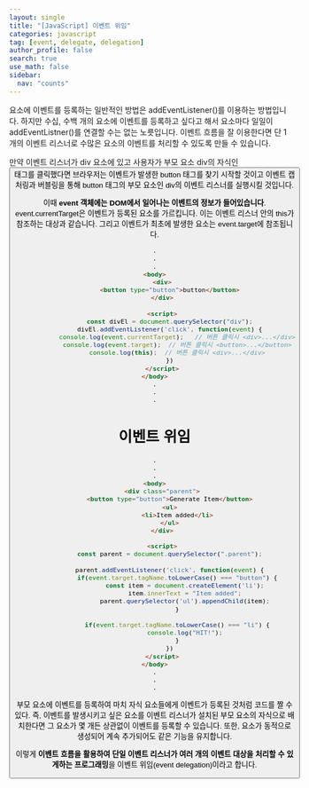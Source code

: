 ```yaml
---
layout: single
title: "[JavaScript] 이벤트 위임"
categories: javascript
tag: [event, delegate, delegation]
author_profile: false
search: true
use_math: false
sidebar:
  nav: "counts"
---
```


요소에 이벤트를 등록하는 일반적인 방법은 addEventListener()를 이용하는 방법입니다. 하지만 수십, 수백 개의 요소에 이벤트를 등록하고 싶다고 해서 요소마다 일일이 addEventListner()를 연결할 수는 없는 노릇입니다. 이벤트 흐름을 잘 이용한다면 단 1개의 이벤트 리스너로 수많은 요소의 이벤트를 처리할 수 있도록 만들 수 있습니다.

만약 이벤트 리스너가 div 요소에 있고 사용자가 부모 요소 div의 자식인 <button> 태그를 클릭했다면 브라우저는 이벤트가 발생한 button 태그를 찾기 시작할 것이고 이벤트 캡처링과 버블링을 통해 button 태그의 부모 요소인 div의 이벤트 리스너를 실행시킬 것입니다.

이때 **event 객체에는 DOM에서 일어나는 이벤트의 정보가 들어있습니다**. event.currentTarget은 이벤트가 등록된 요소를 가르킵니다. 이는 이벤트 리스너 안의 this가 참조하는 대상과 같습니다. 그리고 이벤트가 최초에 발생한 요소는 event.target에 참조됩니다.

```html
.
.
.
<body>
    <div>
        <button type="button">button</button>
    </div>
    
    <script>
    	const divEl = document.querySelector("div");
        divEl.addEventListener('click', function(event) {
            console.log(event.currentTarget);	// 버튼 클릭시 <div>...</div>
            console.log(event.target);	// 버튼 클릭시 <button>...</button>
            console.log(this);	// 버튼 클릭시 <div>...</div>
        })
    </script>
</body>
.
.
.
```



# 이벤트 위임

```html
.
.
.
<body>
    <div class="parent">
        <button type="button">Generate Item</button>
        <ul>
            <li>Item added</li>
        </ul>
    </div>
    
    <script>
    	const parent = document.querySelector(".parent");
        
        parent.addEventListener('click', function(event) {
            if(event.target.tagName.toLowerCase() === "button") {
                const item = document.createElement('li');
                item.innerText = "Item added";
                parent.querySelector('ul').appendChild(item);
            }
            
            if(event.target.tagName.toLowerCase() === "li") {
                console.log("HIT!");
            }
        })
    </script>
</body>
.
.
.
```

 부모 요소에 이벤트를 등록하여 마치 자식 요소들에게 이벤트가 등록된 것처럼 코드를 짤 수 있다. 즉, 이벤트를 발생시키고 싶은 요소를 이벤트 리스너가 설치된 부모 요소의 자식으로 배치한다면 그 요소가 몇 개든 상관없이 이벤트를 등록할 수 있습니다. 또한, 요소가 동적으로 생성되어 계속 추가되어도 같은 기능을 유지합니다.

 이렇게 **이벤트 흐름을 활용하여 단일 이벤트 리스너가 여러 개의 이벤트 대상을 처리할 수 있게하는 프로그래밍**을 이벤트 위임(event delegation)이라고 합니다.
